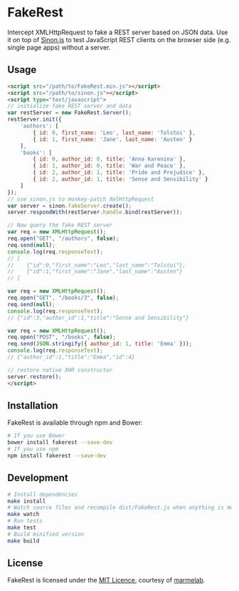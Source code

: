 # FakeRest

Intercept XMLHttpRequest to fake a REST server based on JSON data. Use it on top of [Sinon.js](http://sinonjs.org/) to test JavaScript REST clients on the browser side (e.g. single page apps) without a server.

## Usage

```html
<script src="/path/to/FakeRest.min.js"></script>
<script src="/path/to/sinon.js"></script>
<script type="text/javascript">
// initialize fake REST server and data
var restServer = new FakeRest.Server();
restServer.init({
    'authors': [
        { id: 0, first_name: 'Leo', last_name: 'Tolstoi' },
        { id: 1, first_name: 'Jane', last_name: 'Austen' }
    ],
    'books': [
        { id: 0, author_id: 0, title: 'Anna Karenina' },
        { id: 1, author_id: 0, title: 'War and Peace' },
        { id: 2, author_id: 1, title: 'Pride and Prejudice' },
        { id: 2, author_id: 1, title: 'Sense and Sensibility' }
    ]
});
// use sinon.js to monkey-patch XmlHttpRequest
var server = sinon.fakeServer.create();
server.respondWith(restServer.handle.bind(restServer));

// Now query the fake REST server
var req = new XMLHttpRequest();
req.open("GET", "/authors", false);
req.send(null);
console.log(req.responseText);
// [
//    {"id":0,"first_name":"Leo","last_name":"Tolstoi"},
//    {"id":1,"first_name":"Jane","last_name":"Austen"}
// ]

var req = new XMLHttpRequest();
req.open("GET", "/books/3", false);
req.send(null);
console.log(req.responseText);
// {"id":3,"author_id":1,"title":"Sense and Sensibility"}

var req = new XMLHttpRequest();
req.open("POST", "/books", false);
req.send(JSON.stringify({ author_id: 1, title: 'Emma' }));
console.log(req.responseText);
// {"author_id":1,"title":"Emma","id":4}

// restore native XHR constructor
server.restore();
</script>
```

## Installation

FakeRest is available through npm and Bower:

```sh
# If you use Bower
bower install fakerest --save-dev
# If you use npm
npm install fakerest --save-dev
```

## Development

```sh
# Install dependencies
make install
# Watch source files and recompile dist/FakeRest.js when anything is modified
make watch
# Run tests
make test
# Build minified version
make build
```

## License

FakeRest is licensed under the [MIT Licence](LICENSE), courtesy of [marmelab](http://marmelab.com).
